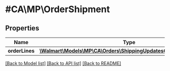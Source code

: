 # #CA\MP\OrderShipment

## Properties

Name | Type | Description | Notes
------------ | ------------- | ------------- | -------------
**orderLines** | [**\Walmart\Models\MP\CA\Orders\ShippingUpdatesCARequestOrderLines**](ShippingUpdatesCARequestOrderLines.md) |  |


[[Back to Model list]](../) [[Back to API list]](../../Api/CA/MP) [[Back to README]](../../README.md)
